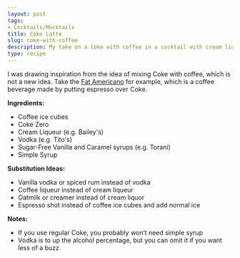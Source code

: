 ```yaml
---
layout: post
tags:
- Cocktails/Mocktails
title: Coke Latte
slug: coke-with-coffee
description: My take on a Coke with coffee in a cocktail with cream liqueur.
type: recipe
---
```


I was drawing inspiration from the idea of mixing Coke with coffee, which is not a new idea. Take the [Fat Americano](https://www.homegrounds.co/fat-americano/) for example, which is a coffee beverage made by putting espresso over Coke.

**Ingredients:**
* Coffee ice cubes
* Coke Zero
* Cream Liqueur (e.g. Bailey's)
* Vodka (e.g. Tito's)
* Sugar-Free Vanilla and Caramel syrups (e.g. Torani)
* Simple Syrup

**Substitution Ideas:**
* Vanilla vodka or spiced rum instead of vodka
* Coffee liqueur instead of cream liqueur 
* Oatmilk or creamer instead of cream liquor
* Espresso shot instead of coffee ice cubes and add normal ice

**Notes:**
* If you use regular Coke, you probably won’t need simple syrup
* Vodka is to up the alcohol percentage, but you can omit it if you want less of a buzz
